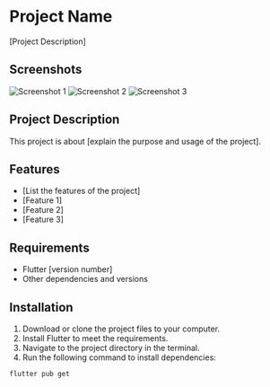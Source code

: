 # Project Name

[Project Description]

## Screenshots

![Screenshot 1](screenshots/screenshot1.png)
![Screenshot 2](screenshots/screenshot2.png)
![Screenshot 3](screenshots/screenshot3.png)

## Project Description

This project is about [explain the purpose and usage of the project].

## Features

- [List the features of the project]
- [Feature 1]
- [Feature 2]
- [Feature 3]

## Requirements

- Flutter [version number]
- Other dependencies and versions

## Installation

1. Download or clone the project files to your computer.
2. Install Flutter to meet the requirements.
3. Navigate to the project directory in the terminal.
4. Run the following command to install dependencies:

```bash
flutter pub get
